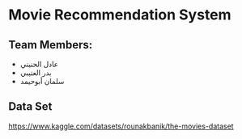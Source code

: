 # Movie Recommendation System 

## Team Members:
- عادل الحنيني 
- بدر العتيبي 
- سلمان أبوحيمد 

## Data Set
https://www.kaggle.com/datasets/rounakbanik/the-movies-dataset

